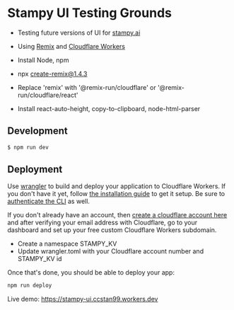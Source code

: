 # Stampy UI Testing Grounds

- Testing future versions of UI for [stampy.ai](https://stampy.ai/read/Get_involved)
- Using [Remix](https://remix.run/docs) and [Cloudflare Workers](https://developers.cloudflare.com/workers)

- Install Node, npm
- npx create-remix@1.4.3
- Replace 'remix' with '@remix-run/cloudflare' or '@remix-run/cloudflare/react'
- Install react-auto-height, copy-to-clipboard, node-html-parser

## Development

```sh
$ npm run dev
```

## Deployment

Use [wrangler](https://developers.cloudflare.com/workers/cli-wrangler) to build and deploy your application to Cloudflare Workers. If you don't have it yet, follow [the installation guide](https://developers.cloudflare.com/workers/cli-wrangler/install-update) to get it setup. Be sure to [authenticate the CLI](https://developers.cloudflare.com/workers/cli-wrangler/authentication) as well.

If you don't already have an account, then [create a cloudflare account here](https://dash.cloudflare.com/sign-up) and after verifying your email address with Cloudflare, go to your dashboard and set up your free custom Cloudflare Workers subdomain.

- Create a namespace STAMPY_KV
- Update wrangler.toml with your Cloudflare account number and STAMPY_KV id

Once that's done, you should be able to deploy your app:

```sh
npm run deploy
```

Live demo: https://stampy-ui.ccstan99.workers.dev
